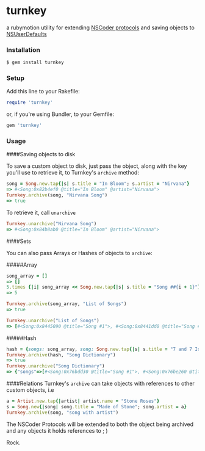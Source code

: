 turnkey
=======

a rubymotion utility for extending [NSCoder protocols](https://developer.apple.com/library/mac/documentation/cocoa/reference/foundation/Protocols/NSCoding_Protocol/Reference/Reference.html) and saving objects to [NSUserDefaults](https://developer.apple.com/library/ios/documentation/cocoa/reference/foundation/Classes/NSUserDefaults_Class/Reference/Reference.html)

### Installation

```bash
$ gem install turnkey
```

### Setup

Add this line to your Rakefile:

```ruby
require 'turnkey'
```

or, if you're using Bundler, to your Gemfile:

```ruby
gem 'turnkey'
```

### Usage
####Saving objects to disk

To save a custom object to disk, just pass the object, along with the key you'll use to retrieve it, to Turnkey's `archive` method:

```ruby
song = Song.new.tap{|s| s.title = "In Bloom"; s.artist = "Nirvana"}
=> #<Song:0x82b4ef0 @title="In Bloom" @artist="Nirvana">
Turnkey.archive(song, "Nirvana Song")
=> true
```
To retrieve it, call `unarchive`

```ruby
Turnkey.unarchive("Nirvana Song")
=> #<Song:0x84b8ab0 @title="In Bloom" @artist="Nirvana">
```
####Sets

You can also pass Arrays or Hashes of objects to `archive`:

#####Array

```ruby
song_array = []
=> []
5.times {|i| song_array << Song.new.tap{|s| s.title = "Song ##{i + 1}"}}
=> 5

Turnkey.archive(song_array, "List of Songs")
=> true

Turnkey.unarchive("List of Songs")
=> [#<Song:0x8445090 @title="Song #1">, #<Song:0x8441dd0 @title="Song #2">, #<Song:0x8442110 @title="Song #3">, #<Song:0x8442450 @title="Song #4">, #<Song:0x8442820 @title="Song #5">]
```
#####Hash
```ruby
hash = {songs: song_array, song: Song.new.tap{|s| s.title = "7 and 7 Is"}}
Turnkey.archive(hash, "Song Dictionary")
=> true
Turnkey.unarchive("Song Dictionary")
=> {"songs"=>[#<Song:0x76bdd30 @title="Song #1">, #<Song:0x76be260 @title="Song #2">, #<Song:0x76be5a0 @title="Song #3">, #<Song:0x76be920 @title="Song #4">, #<Song:0x76bec60 @title="Song #5">], "song"=>#<Song:0x76bf000 @title="7 and 7 Is">}
```

####Relations
Turnkey's `archive` can take objects with references to other custom objects, i.e
```ruby
a = Artist.new.tap{|artist| artist.name = "Stone Roses"}
s = Song.new{|song| song.title = "Made of Stone"; song.artist = a}
Turnkey.archive(song, "song with artist")
```
The NSCoder Protocols will be extended to both the object being archived and any objects it holds references to ; )

Rock.

